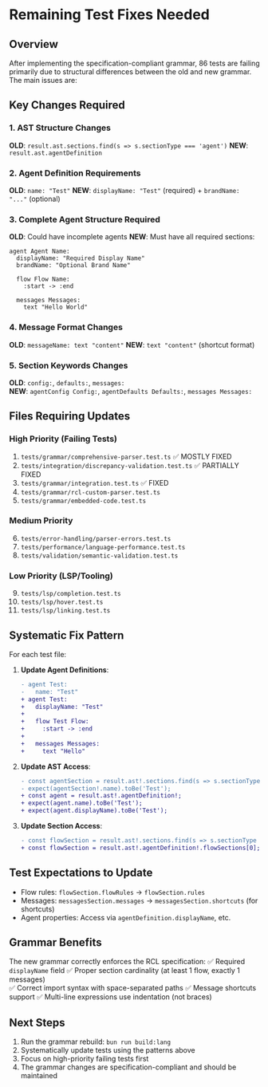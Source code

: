 # Remaining Test Fixes Needed

## Overview
After implementing the specification-compliant grammar, 86 tests are failing primarily due to structural differences between the old and new grammar. The main issues are:

## Key Changes Required

### 1. AST Structure Changes
**OLD**: `result.ast.sections.find(s => s.sectionType === 'agent')`
**NEW**: `result.ast.agentDefinition`

### 2. Agent Definition Requirements  
**OLD**: `name: "Test"`
**NEW**: `displayName: "Test"` (required) + `brandName: "..."` (optional)

### 3. Complete Agent Structure Required
**OLD**: Could have incomplete agents
**NEW**: Must have all required sections:
```rcl
agent Agent Name:
  displayName: "Required Display Name"
  brandName: "Optional Brand Name"
  
  flow Flow Name:
    :start -> :end
    
  messages Messages:
    text "Hello World"
```

### 4. Message Format Changes
**OLD**: `messageName: text "content"`
**NEW**: `text "content"` (shortcut format)

### 5. Section Keywords Changes
**OLD**: `config:`, `defaults:`, `messages:`  
**NEW**: `agentConfig Config:`, `agentDefaults Defaults:`, `messages Messages:`

## Files Requiring Updates

### High Priority (Failing Tests)
1. `tests/grammar/comprehensive-parser.test.ts` ✅ MOSTLY FIXED
2. `tests/integration/discrepancy-validation.test.ts` ✅ PARTIALLY FIXED  
3. `tests/grammar/integration.test.ts` ✅ FIXED
4. `tests/grammar/rcl-custom-parser.test.ts`
5. `tests/grammar/embedded-code.test.ts`

### Medium Priority
6. `tests/error-handling/parser-errors.test.ts`
7. `tests/performance/language-performance.test.ts`
8. `tests/validation/semantic-validation.test.ts`

### Low Priority (LSP/Tooling)
9. `tests/lsp/completion.test.ts`
10. `tests/lsp/hover.test.ts`
11. `tests/lsp/linking.test.ts`

## Systematic Fix Pattern

For each test file:

1. **Update Agent Definitions**:
   ```diff
   - agent Test:
   -   name: "Test"
   + agent Test:
   +   displayName: "Test"
   +   
   +   flow Test Flow:
   +     :start -> :end
   +     
   +   messages Messages:
   +     text "Hello"
   ```

2. **Update AST Access**:
   ```diff
   - const agentSection = result.ast!.sections.find(s => s.sectionType === 'agent');
   - expect(agentSection!.name).toBe('Test');
   + const agent = result.ast!.agentDefinition!;
   + expect(agent.name).toBe('Test');
   + expect(agent.displayName).toBe('Test');
   ```

3. **Update Section Access**:
   ```diff
   - const flowSection = result.ast!.sections.find(s => s.sectionType === 'flow');
   + const flowSection = result.ast!.agentDefinition!.flowSections[0];
   ```

## Test Expectations to Update

- Flow rules: `flowSection.flowRules` → `flowSection.rules`
- Messages: `messagesSection.messages` → `messagesSection.shortcuts` (for shortcuts)
- Agent properties: Access via `agentDefinition.displayName`, etc.

## Grammar Benefits 

The new grammar correctly enforces the RCL specification:
✅ Required `displayName` field
✅ Proper section cardinality (at least 1 flow, exactly 1 messages)  
✅ Correct import syntax with space-separated paths
✅ Message shortcuts support
✅ Multi-line expressions use indentation (not braces)

## Next Steps

1. Run the grammar rebuild: `bun run build:lang`
2. Systematically update tests using the patterns above
3. Focus on high-priority failing tests first
4. The grammar changes are specification-compliant and should be maintained